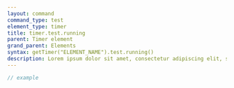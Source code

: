 ```yaml
---
layout: command
command_type: test
element_type: timer
title: timer.test.running
parent: Timer element
grand_parent: Elements
syntax: getTimer("ELEMENT_NAME").test.running()
description: Lorem ipsum dolor sit amet, consectetur adipiscing elit, sed do eiusmod tempor incididunt ut labore et dolore magna aliqua. Ut enim ad minim veniam, quis nostrud exercitation ullamco laboris nisi ut aliquip ex ea commodo consequat.
---
```


```javascript
// example
```